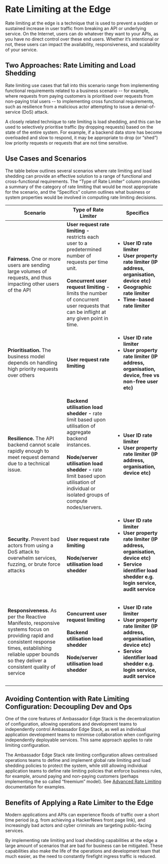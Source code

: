 # Rate Limiting at the Edge

Rate limiting at the edge is a technique that is used to prevent a sudden or sustained increase in user traffic from breaking an API or underlying service. On the Internet, users can do whatever they want to your APIs, as you have no direct control over these end users. Whether it’s intentional or not, these users can impact the availability, responsiveness, and scalability of your service.

## Two Approaches: Rate Limiting and Load Shedding

Rate limiting use cases that fall into this scenario range from implementing functional requirements related to a business scenario -- for example, where requests from paying customers is prioritised over requests from non-paying trial users -- to implementing cross functional requirements, such as resilience from a malicious actor attempting to issue a denial-of-service (DoS) attack.

A closely related technique to rate limiting is load shedding, and this can be used to selectively prioritise traffic (by dropping requests) based on the state of the entire system. For example, if a backend data store has become overloaded and slow to respond, it may be appropriate to drop (or “shed”) low priority requests or requests that are not time sensitive.

## Use Cases and Scenarios

The table below outlines several scenarios where rate limiting and load shedding can provide an effective solution to a range of functional and cross-functional requirements. The “Type of Rate Limiter” column provides a summary of the category of rate limiting that would be most appropriate for the scenario, and the “Specifics” column outlines what business or system properties would be involved in computing rate limiting decisions.

| Scenario | Type of Rate Limiter | Specifics
| --- | --- | --- |
**Fairness.** One or more users are sending large volumes of requests, and thus impacting other users of the API | **User request rate limiting -** restricts each user to a predetermined number of requests per time unit.<br/><br/>**Concurrent user request limiting -** limits the number of concurrent user requests that can be inflight at any given point in time. | <ul><li>**User ID rate limiter**</li><li>**User property rate limiter (IP address, organisation, device etc)**</li><li>**Geographic rate limiter**</li><li>**Time-based rate limiter**</li></ul> 
**Prioritisation.** The business model depends on handling high priority requests over others | **User request rate limiting** |<ul><li>**User ID rate limiter**</li><li>**User property rate limiter (IP address, organisation, device, free vs non-free user etc)**</li></ul>
**Resilience.** The API backend cannot scale rapidly enough to meet request demand due to a technical issue. | **Backend utilisation load shedder -** rate limit based upon utilisation of aggregate backend instances.<br/><br/>**Node/server utilisation load shedder -** rate limit based upon utilisation of individual or isolated groups of compute nodes/servers. |<ul><li>**User ID rate limiter**</li><li>**User property rate limiter (IP address, organisation, device etc)**</li></ul>
**Security.** Prevent bad actors from using a DoS attack to overwhelm services, fuzzing, or brute force attacks |**User request rate limiting**<br/><br/>**Node/server utilisation load shedder** | <ul><li>**User ID rate limiter**</li><li>**User property rate limiter (IP address, organisation, device etc)**</li><li>**Service identifier load shedder e.g. login service, audit service**</li></ul>
**Responsiveness.** As per the Reactive Manifesto, responsive systems focus on providing rapid and consistent response times, establishing reliable upper bounds so they deliver a consistent quality of service | **Concurrent user request limiting**<br/><br/>**Backend utilisation load shedder**<br/><br/>**Node/server utilisation load shedder** | <ul><li>**User ID rate limiter**</li><li>**User property rate limiter (IP address, organisation, device etc)**</li><li>**Service identifier load shedder e.g. login service, audit service**</li></ul>

## Avoiding Contention with Rate Limiting Configuration: Decoupling Dev and Ops

One of the core features of Ambassador Edge Stack is the decentralization of configuration, allowing operations and development teams to independently control Ambassador Edge Stack, as well as individual application development teams to minimise collaboration when configuring independently deployable services. This same approach applies to rate limiting configuration.

The Ambassador Edge Stack rate limiting configuration allows centralised operations teams to define and implement global rate limiting and load shedding policies to protect the system, while still allowing individual application teams to define rate limiting policies that enforce business rules, for example, around paying and non-paying customers (perhaps implementing the so called “freemium” model). See [Advanced Rate Limiting](/user-guide/advanced-rate-limiting) documentation for examples.

## Benefits of Applying a Rate Limiter to the Edge

Modern applications and APIs can experience floods of traffic over a short time period (e.g. from achieving a HackerNews front page link), and increasingly bad actors and cyber criminals are targeting public-facing services.

By implementing rate limiting and load shedding capabilities at the edge a large amount of scenarios that are bad for business can be mitigated. These capabilities also make the life of the operations and development team that much easier, as the need to constantly firefight ingress traffic is reduced.


